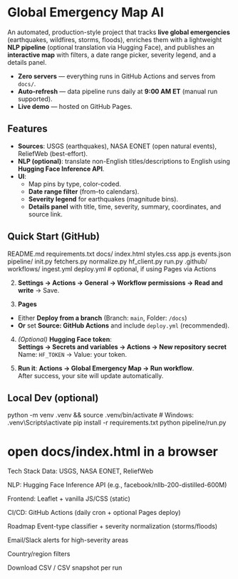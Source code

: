 # Global Emergency Map AI

An automated, production-style project that tracks **live global emergencies** (earthquakes, wildfires, storms, floods), enriches them with a lightweight **NLP pipeline** (optional translation via Hugging Face), and publishes an **interactive map** with filters, a date range picker, severity legend, and a details panel.

- **Zero servers** — everything runs in GitHub Actions and serves from `docs/`.
- **Auto-refresh** — data pipeline runs daily at **9:00 AM ET** (manual run supported).
- **Live demo** — hosted on GitHub Pages.

## Features

- **Sources**: USGS (earthquakes), NASA EONET (open natural events), ReliefWeb (best-effort).
- **NLP (optional)**: translate non-English titles/descriptions to English using **Hugging Face Inference API**.
- **UI**:
  - Map pins by type, color-coded.
  - **Date range filter** (from–to calendars).
  - **Severity legend** for earthquakes (magnitude bins).
  - **Details panel** with title, time, severity, summary, coordinates, and source link.

## Quick Start (GitHub)

README.md
requirements.txt
docs/
index.html
styles.css
app.js
events.json
pipeline/
init.py
fetchers.py
normalize.py
hf_client.py
run.py
.github/
workflows/
ingest.yml
deploy.yml # optional, if using Pages via Actions

2. **Settings → Actions → General → Workflow permissions → Read and write** → Save.

3. **Pages**
- Either **Deploy from a branch** (Branch: `main`, Folder: `/docs`)
- **Or** set **Source: GitHub Actions** and include `deploy.yml` (recommended).

4. *(Optional)* **Hugging Face token**:  
**Settings → Secrets and variables → Actions → New repository secret**  
Name: `HF_TOKEN` → Value: your token.

5. **Run it**: **Actions → Global Emergency Map → Run workflow**.  
After success, your site will update automatically.

## Local Dev (optional)

python -m venv .venv && source .venv/bin/activate  # Windows: .venv\Scripts\activate
pip install -r requirements.txt
python pipeline/run.py
# open docs/index.html in a browser
Tech Stack
Data: USGS, NASA EONET, ReliefWeb

NLP: Hugging Face Inference API (e.g., facebook/nllb-200-distilled-600M)

Frontend: Leaflet + vanilla JS/CSS (static)

CI/CD: GitHub Actions (daily cron + optional Pages deploy)

Roadmap
Event-type classifier + severity normalization (storms/floods)

Email/Slack alerts for high-severity areas

Country/region filters

Download CSV / CSV snapshot per run
